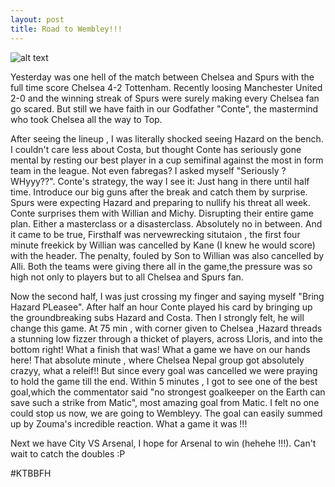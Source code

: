 ```yaml
---
layout: post
title: Road to Wembley!!!
---
```



![alt text](http://cdn.caughtoffside.com/wp-content/uploads/2017/04/Kurt-Zouma-640x400.jpg "Logo Title Text 1")




Yesterday was one hell of the match between Chelsea and Spurs with the full time score Chelsea 4-2 Tottenham. Recently loosing Manchester United 2-0 and the winning streak of Spurs were surely making every Chelsea fan go scared. But still we have faith in our Godfather "Conte", the mastermind who took Chelsea all the way to Top. 


After seeing the lineup , I was literally shocked seeing Hazard on the bench. I couldn't care less about Costa, but thought Conte has seriously gone mental by resting our best player in a cup semifinal against the most in form team in the league. Not even fabregas? I asked myself "Seriously ? WHyyy??". Conte's strategy, the way I see it: Just hang in there until half time. Introduce our big guns after the break and catch them by surprise. Spurs were expecting Hazard and preparing to nullify his threat all week. Conte surprises them with Willian and Michy. Disrupting their entire game plan. Either a masterclass or a disasterclass. Absolutely no in between. And it came to be true, Firsthalf was nervewrecking situtaion , the first four minute freekick by Willian was cancelled by Kane (I knew he would score) with the header. The penalty, fouled by Son to Willian was also cancelled by Alli. Both the teams were giving there all in the game,the pressure was so high not only to players but to all Chelsea and Spurs fan. 

Now the second half, I was just crossing my finger and saying myself "Bring Hazard PLeasee". After half an hour Conte played his card by bringing up the groundbreaking subs Hazard and Costa. Then I strongly felt, he will change this game. At 75 min , with corner given to Chelsea ,Hazard threads a stunning low fizzer through a thicket of players, across Lloris, and into the bottom right! What a finish that was! What a game we have on our hands here! That absolute minute , where Chelsea Nepal group got absolutely crazyy, what a releif!! But since every goal was cancelled we were praying to hold the game till the end. Within 5 minutes , I got to see one of the best goal,which the commentator said "no strongest goalkeeper on the Earth can save such a strike from Matic", most amazing goal from Matic. I felt no one could stop us now, we are going to Wembleyy. The goal can easily summed up by Zouma's incredible reaction. What a game it was !!!

Next we have City VS Arsenal, I hope for Arsenal to win (hehehe !!!). Can't wait to catch the doubles :P 

#KTBBFH

